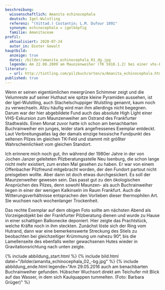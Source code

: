 ```yaml
---
beschreibung:
  wissenschaftlich: Amanita echinocephala
  deutsch: Igel-Wulstling
  referenz: "(Vittad.) Costantin; L.M. Dufour 1891"
  synonym: echinocephala = igelköpfig
  familie: Amanitaceae
profil:
  aktualisiert: 2020-07-24
  autor_in: Dieter Gewalt
hauptbild:
  anzeige: true
  datei: /bilder/amanita_echinocephala_01_dg.jpg
  legende: Am 22.08.2009 am Maunzenweiher (TK 5918.1.2) bei einer vhs-Exkursion gefunden. In unmittelbarer Nähe wuchsen auch mehrere Fruchtkörper des Wurzelnden Bitterröhrlings Boletus radicans.
literatur:
  - url: http://tintling.com/pilzbuch/arten/a/Amanita_echinocephala.html
published: true
---
```


Wenn er seinen eigentümlichen meergrünen Schimmer zeigt und die Velumreste auf seiner Huthaut wie spitze kleine Pyramiden aussehen, ist der Igel-Wulstling, auch Stachelschuppiger Wulstling genannt, kaum noch zu verwechseln. Allzu häufig wird man ihm allerdings nicht begegnen. Darum war der hier abgebildete Fund auch das absolute High Light einer VHS-Exkursion zum Maunzenweiher am Ostrand des Frankfurter Stadtwalds. Einen Monat zuvor hatte ich schon am benachbarten Buchrainweiher ein junges, leider stark angefressenes Exemplar entdeckt. Laut Verbreitungsatlas lag der damals einzige hessische Fundpunkt des seltenen Pilzes im gleichen TK-Feld und stammt mit größter Wahrscheinlichkeit vom gleichen Standort.

Ich erinnere mich noch gut, ihn während der 1980er Jahre in der von Jochen Janzer geleiteten Pilzberatungsstelle Neu Isenburg, die schon lange nicht mehr existiert, zum ersten Mal gesehen zu haben. Er war von einem Offenbacher Pilzfreund mitgebracht worden, der den Fundort partout nicht preisgeben wollte. Aber dann ist doch etwas durchgesickert. Es soll der Maunzenweiher gewesen sein. Das passt gut zu den ökologischen Ansprüchen des Pilzes, denn sowohl Maunzen- als auch Buchrainweiher liegen in einer der wenigen Kalkinseln im Raum Frankfurt. Auch die Witterungsverhältnisse entsprachen den Vorlieben dieser thermophilen Art. Sie wuchsen nach wochenlanger Trockenheit.

Das rechte Exemplar auf dem obigen Foto sollte am nächsten Abend als Vorzeigeobjekt bei der Frankfurter Pilzberatung dienen und wurde zu Hause in einer schattigen Balkonecke deponiert. Hier zeigte das Prachtstück, welche Kräfte noch in ihm steckten. Zunächst löste sich der Ring vom Hutrand, dann war eine bemerkenswerte Streckung des Stiels zu beobachten bei gleichzeitiger Krümmung um nahezu 90°, bis die Lamellenseite des ebenfalls weiter gewachsenen Hutes wieder in Gravitationsrichtung nach unten zeigte.

{% include abbildung_start.html %}
{% include bild.html datei="/bilder/amanita_echinocephala_02_-bg.jpg" %}
{% include abbildung_ende.html legende="Am 29.05.2016 auch am benachbarten Buchrainweiher gefunden. Hübscher Wuchsort direkt am Teichufer mit Blick auf das Wasser, in dem sich Kaulquappen tummelten. (Foto: Barbara Grüger)" %}

